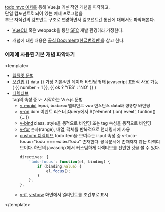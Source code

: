 [todo mvc 예제를](https://kr.vuejs.org/v2/examples/todomvc.html) 통해 Vue.js 기본 적인 개념을 파악하고,    
단일 컴포넌트로 되어 있는 예제 프로그램을    
부모 자식간의 컴포넌트 구조로 변경하면서 컴포넌트간 통신에 대해서도 파악해본다.

* [VueCLI](https://cli.vuejs.org/) 혹은 webpack을 통한 [SFC](https://kr.vuejs.org/v2/guide/single-file-components.html) 개발 환경이라 가정한다.

* 개념에 대한 내용은 [공식 Document(한글번역판)](https://kr.vuejs.org/v2/guide/)을 참고 한다.

### 예제에 사용된 기본 개념 파악하기
 \<template>
* [템플릿 문법](https://kr.vuejs.org/v2/guide/syntax.html)
* [보간법](https://kr.vuejs.org/v2/guide/syntax.html#%EB%B3%B4%EA%B0%84%EB%B2%95-Interpolation)
    {{ data }}
    가장 기본적인 데이터 바인딩 형태
    javascript 표현식 사용 가능 ( {{ number + 1 }}, {{ ok ? 'YES' : 'NO' }} )
* [디렉티브](https://kr.vuejs.org/v2/guide/syntax.html#%EB%94%94%EB%A0%89%ED%8B%B0%EB%B8%8C)    
    tag의 속성 중 v- 시작하는 Vue.js 문법
    * [v-model](https://kr.vuejs.org/v2/guide/forms.html)
        input, textarea 엘리먼트 vue 인스턴스 data와 양방향 바인딩
    * [v-on](https://kr.vuejs.org/v2/guide/events.html)
        dom 이벤트 리스너
        jQuery에서 $('element').on('event', funtion(){...})
    * [v-bind](https://kr.vuejs.org/v2/guide/class-and-style.html)
        class, style을 동적으로 바인딩
        또는 tag 속성을 동적으로 바인딩
    * [v-for](https://kr.vuejs.org/v2/guide/list.html)
        숫자(range), 배열, 객체를 반복적으로 랜더링시에 사용
    * [custorm 디렉티브](https://kr.vuejs.org/v2/guide/custom-directive.html)
        todo item을 보여주는 input 속성 중 v-todo-focus="todo === editedTodo" 존재한다.
        공식문서에 존재하지 않는 디렉티브이다. 하단의 javascript에서 커스텀하게 디렉티브를 선언한 것을 볼 수 있다.
        ```javascript
        directives: {
            'todo-focus': function(el, binding) {
                if (binding.value) {
                    el.focus();
                }
            },
        },
        ```
    * [v-if](https://kr.vuejs.org/v2/guide/conditional.html#v-if), [v-show](https://kr.vuejs.org/v2/guide/conditional.html#v-show)
        화면에서 엘리먼트롤 조건부로 표시

\</template> 